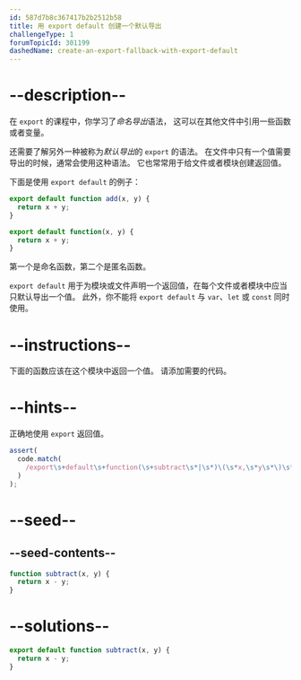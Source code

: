 ```yaml
---
id: 587d7b8c367417b2b2512b58
title: 用 export default 创建一个默认导出
challengeType: 1
forumTopicId: 301199
dashedName: create-an-export-fallback-with-export-default
---
```


# --description--

在 `export` 的课程中，你学习了<dfn>命名导出</dfn>语法， 这可以在其他文件中引用一些函数或者变量。

还需要了解另外一种被称为<dfn>默认导出</dfn>的 `export` 的语法。 在文件中只有一个值需要导出的时候，通常会使用这种语法。 它也常常用于给文件或者模块创建返回值。

下面是使用 `export default` 的例子：

```js
export default function add(x, y) {
  return x + y;
}

export default function(x, y) {
  return x + y;
}
```

第一个是命名函数，第二个是匿名函数。

`export default` 用于为模块或文件声明一个返回值，在每个文件或者模块中应当只默认导出一个值。 此外，你不能将 `export default` 与 `var`、`let` 或 `const` 同时使用。

# --instructions--

下面的函数应该在这个模块中返回一个值。 请添加需要的代码。

# --hints--

正确地使用 `export` 返回值。

```js
assert(
  code.match(
    /export\s+default\s+function(\s+subtract\s*|\s*)\(\s*x,\s*y\s*\)\s*{/g
  )
);
```

# --seed--

## --seed-contents--

```js
function subtract(x, y) {
  return x - y;
}
```

# --solutions--

```js
export default function subtract(x, y) {
  return x - y;
}
```
